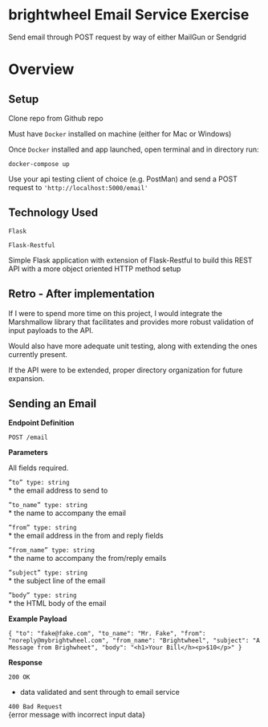 # brightwheel Email Service Exercise
Send email through POST request by way of either MailGun or Sendgrid
# Overview
## Setup
Clone repo from Github repo

Must have `Docker` installed on machine (either for Mac or Windows)

Once `Docker` installed and app launched, open terminal and in directory run:

`docker-compose up`

Use your api testing client of choice (e.g. PostMan) and send a POST request to `'http://localhost:5000/email'`

## Technology Used

`Flask`

`Flask-Restful`

Simple Flask application with extension of Flask-Restful to build this REST API with a more object oriented HTTP method setup

## Retro - After implementation

If I were to spend more time on this project, I would integrate the Marshmallow library that facilitates and provides more robust validation of input payloads to the API. 

Would also have more adequate unit testing, along with extending the ones currently present.

If the API were to be extended, proper directory organization for future expansion.

## Sending an Email
**Endpoint Definition** <br />
 
 `POST /email`

**Parameters**

 All fields required.

 `”to” type: string`  
    * the email address to send to

 `”to_name” type: string`<br />
    * the name to accompany the email

 `”from” type: string`<br />
    * the email address in the from and reply fields

 `”from_name” type: string`<br />
    * the name to accompany the from/reply emails

 `”subject” type: string`<br />
    * the subject line of the email

 `”body” type: string`<br />
    * the HTML body of the email

**Example Payload**

`{
"to": "fake@fake.com",
"to_name": "Mr. Fake",
"from": "noreply@mybrightwheel.com", "from_name": "Brightwheel",
"subject": "A Message from Brighwheet", "body": "<h1>Your Bill</h><p>$10</p>"
}`

**Response**<br />

`200 OK` <br />
* data validated and sent through to email service

`400 Bad Request` <br />
{error message with incorrect input data}